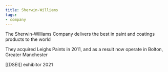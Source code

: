```yaml
---
title: Sherwin-Williams
tags:
- company
---
```

The Sherwin-Williams Company delivers the best in paint and coatings products to the world

They acquired Leighs Paints in 2011, and as a result now operate in Bolton, Greater Manchester

[[DSEI]] exhibitor 2021